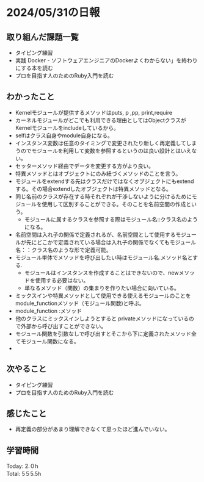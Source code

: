 # 2024/05/31の日報
## 取り組んだ課題一覧
* タイピング練習
*  実践 Docker - ソフトウェアエンジニアのDockerよくわからない」を終わりにする本を読む
*  プロを目指す人のためのRuby入門を読む
## わかったこと
*  Kernelモジュールが提供するメソッドはputs, p ,pp, print,require
*  カーネルモジュールがどこでも利用できる理由としてはObjectクラスがKernelモジュールをincludeしているから。
*  selfはクラス自身やmodule自身になる。
*  インスタンス変数は任意のタイミングで変更されたり新しく再定義してしまうのでモジュールを利用して変数を参照するというのは良い設計とはいえない。
  *  セッターメソッド経由でデータを変更する方がより良い。
* 特異メソッドとはオブジェクトにのみ紐づくメソッドのことを言う。
* モジュールをextendする先はクラスだけではなくオブジェクトにもextendする。その場合extendしたオブジェクトは特異メソッドとなる。
* 同じ名前のクラスが存在する時それぞれが干渉しないように分けるためにモジュールを使用して区別することができる。そのことを名前空間の作成という。
  *  モジュールに属するクラスを参照する際はモジュール名::クラス名のようになる。
*  名前空間は入れ子の関係で定義されるが、名前空間として使用するモジュールが先にどこかで定義されている場合は入れ子の関係でなくてもモジュール名：：クラス名のような形で定義可能。
* モジュール単体でメソッドを呼び出したい時はモジュール名.メソッド名とする.
  *  モジュールはインスタンスを作成することはできないので、newメソッドを使用する必要はない。
  *  単なるメソッド（関数）の集まりを作りたい場合に向いている。
*  ミックスインや特異メソッドとして使用できる使えるモジュールのことをmodule_functionメソッド（モジュール関数)と呼ぶ。
  *  module_function :メソッド
  *  他のクラスにミックスインしようとすると privateメソッドになっているので外部から呼び出すことができない。
  *  モジュール関数を引数なしで呼び出すとそこから下に定義されたメソッド全てモジュール関数になる。
*        
## 次やること
* タイピング練習
* プロを目指す人のためのRuby入門を読む
## 感じたこと
* 再定義の部分があまり理解できなくて思ったほど進んでいない。
## 学習時間
Today: 2.０h<br>
Total: 5５5.5h

